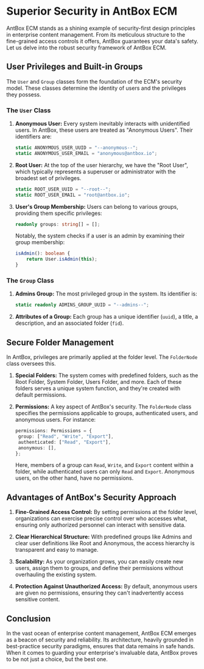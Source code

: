 # Superior Security in AntBox ECM

AntBox ECM stands as a shining example of security-first design principles in enterprise content management. From its meticulous structure to the fine-grained
access controls it offers, AntBox guarantees your data's safety. Let us delve into the robust security framework of AntBox ECM.

## User Privileges and Built-in Groups

The `User` and `Group` classes form the foundation of the ECM's security model. These classes determine the identity of users and the privileges they possess.

### The `User` Class

1. **Anonymous User:** Every system inevitably interacts with unidentified users. In AntBox, these users are treated as "Anonymous Users". Their identifiers
   are:

   ```typescript
   static ANONYMOUS_USER_UUID = "--anonymous--";
   static ANONYMOUS_USER_EMAIL = "anonymous@antbox.io";
   ```

2. **Root User:** At the top of the user hierarchy, we have the "Root User", which typically represents a superuser or administrator with the broadest set of
   privileges.

   ```typescript
   static ROOT_USER_UUID = "--root--";
   static ROOT_USER_EMAIL = "root@antbox.io";
   ```

3. **User's Group Membership:** Users can belong to various groups, providing them specific privileges:

   ```typescript
   readonly groups: string[] = [];
   ```

   Notably, the system checks if a user is an admin by examining their group membership:

   ```typescript
   isAdmin(): boolean {
       return User.isAdmin(this);
   }
   ```

### The `Group` Class

1. **Admins Group:** The most privileged group in the system. Its identifier is:

   ```typescript
   static readonly ADMINS_GROUP_UUID = "--admins--";
   ```

2. **Attributes of a Group:** Each group has a unique identifier (`uuid`), a title, a description, and an associated folder (`fid`).

## Secure Folder Management

In AntBox, privileges are primarily applied at the folder level. The `FolderNode` class oversees this.

1. **Special Folders:** The system comes with predefined folders, such as the Root Folder, System Folder, Users Folder, and more. Each of these folders serves
   a unique system function, and they're created with default permissions.

2. **Permissions:** A key aspect of AntBox's security. The `FolderNode` class specifies the permissions applicable to groups, authenticated users, and
   anonymous users. For instance:

   ```typescript
   permissions: Permissions = {
   	group: ["Read", "Write", "Export"],
   	authenticated: ["Read", "Export"],
   	anonymous: [],
   };
   ```

   Here, members of a group can `Read`, `Write`, and `Export` content within a folder, while authenticated users can only `Read` and `Export`. Anonymous
   users, on the other hand, have no permissions.

## Advantages of AntBox's Security Approach

1. **Fine-Grained Access Control:** By setting permissions at the folder level, organizations can exercise precise control over who accesses what, ensuring
   only authorized personnel can interact with sensitive data.

2. **Clear Hierarchical Structure:** With predefined groups like Admins and clear user definitions like Root and Anonymous, the access hierarchy is transparent
   and easy to manage.

3. **Scalability:** As your organization grows, you can easily create new users, assign them to groups, and define their permissions without overhauling the
   existing system.

4. **Protection Against Unauthorized Access:** By default, anonymous users are given no permissions, ensuring they can't inadvertently access sensitive
   content.

## Conclusion

In the vast ocean of enterprise content management, AntBox ECM emerges as a beacon of security and reliability. Its architecture, heavily grounded in
best-practice security paradigms, ensures that data remains in safe hands. When it comes to guarding your enterprise's invaluable data, AntBox proves to be not
just a choice, but the best one.
